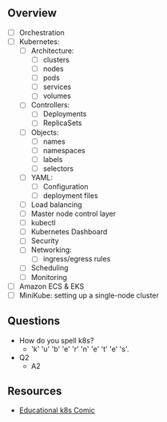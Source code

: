 ## Overview
- [ ] Orchestration
- [ ] Kubernetes:
  - [ ] Architecture:
    - [ ] clusters
    - [ ] nodes
    - [ ] pods
    - [ ] services
    - [ ] volumes
  - [ ] Controllers:
    - [ ] Deployments
    - [ ] ReplicaSets
  - [ ] Objects:
    - [ ] names
    - [ ] namespaces
    - [ ] labels
    - [ ] selectors
  - [ ] YAML:
    - [ ] Configuration
    - [ ] deployment files
  - [ ] Load balancing
  - [ ] Master node control layer
  - [ ] kubectl
  - [ ] Kubernetes Dashboard
  - [ ] Security
  - [ ] Networking:
    - [ ] ingress/egress rules
  - [ ] Scheduling
  - [ ] Monitoring
- [ ] Amazon ECS & EKS
- [ ] MiniKube: setting up a single-node cluster

## Questions
- How do you spell k8s?
  - 'k' 'u' 'b' 'e' 'r' 'n' 'e' 't' 'e' 's'.
- Q2
  - A2

## Resources
- [Educational k8s Comic](https://cloud.google.com/kubernetes-engine/kubernetes-comic/)
